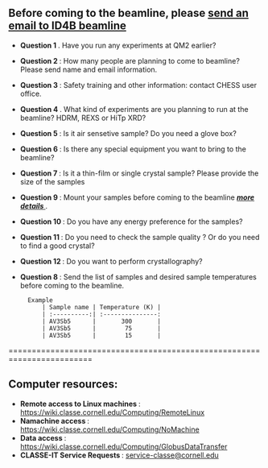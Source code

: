 ## Before coming to the beamline, please <a href = "mailto: ss3428@cornell.edu">send an email to ID4B beamline</a> 


* <b> Question 1 </b>. Have you run any experiments at QM2 earlier?
* <b> Question 2 </b>: How many people are planning to come to beamline? Please send name and email information.
* <b> Question 3 </b>: Safety training and other information: contact CHESS user office.
* <b> Question 4 </b>. What kind of experiments are you planning to run at the beamline? HDRM,  REXS or HiTp XRD?
* <b> Question 5 </b>: Is it air sensetive sample? Do you need a glove box?
* <b> Question 6 </b>: Is there any special equipment you want to bring to the beamline?
* <b> Question 7 </b>: Is it a thin-film or single crystal sample? Please provide the size of the samples
* <b> Question 9 </b>: Mount your samples before coming to the beamline [<b><i>more details</i> </b>](https://suchismitasarker.github.io/CHESS-ID4B-QM2/sample/).
* <b> Question 10 </b>: Do you have any energy preference for the samples?
* <b> Question 11 </b>: Do you need to check the sample quality ? Or do you need to find a good crystal?
* <b> Question 12 </b>: Do you want to perform crystallography?
* <b> Question 8 </b>: Send the list of samples and desired sample temperatures before coming to the beamline.
        
        Example
            | Sample name | Temperature (K) | 
            | :----------:| :---------------: 
            | AV3Sb5      |       300       |  
            | AV3Sb5      |        75       | 
            | AV3Sb5      |        15       | 





========================================================================
## Computer resources:

* <b> Remote access to Linux machines </b> : https://wiki.classe.cornell.edu/Computing/RemoteLinux
* <b> Namachine access </b> : https://wiki.classe.cornell.edu/Computing/NoMachine
* <b> Data access </b> : https://wiki.classe.cornell.edu/Computing/GlobusDataTransfer
* <b> CLASSE-IT Service Requests </b> : service-classe@cornell.edu  
